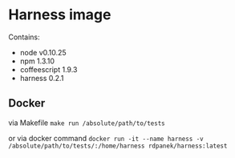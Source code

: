 # Harness image
Contains:
- node v0.10.25
- npm 1.3.10
- coffeescript 1.9.3
- harness 0.2.1

## Docker
via Makefile
`make run /absolute/path/to/tests`

or via docker command
`docker run -it --name harness -v /absolute/path/to/tests/:/home/harness rdpanek/harness:latest`